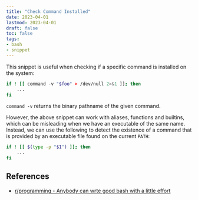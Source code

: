 ```yaml
---
title: "Check Command Installed"
date: 2023-04-01
lastmod: 2023-04-01
draft: false
toc: false
tags:
- bash
- snippet
---
```


This snippet is useful when checking if a specific command is installed on the
system:

```bash
if ! [[ command -v "$foo" > /dev/null 2>&1 ]]; then
	...
fi
```

`command -v` returns the binary pathname of the given command.

However, the above snippet can work with aliases, functions and builtins, which
can be misleading when we have an executable of the same name. Instead, we can
use the following to detect the existence of a command that is provided by an
executable file found on the current `PATH`:

```bash
if ! [[ $(type -p "$1") ]]; then
	...
fi
```

## References
- [r/programming - Anybody can wrte good bash with a little effort](https://www.reddit.com/r/programming/comments/esu8gu/anybody_can_write_good_bash_with_a_little_effort/ffdk2pl/)
